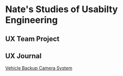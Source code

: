 # Nate's Studies of Usabilty Engineering


## UX Team Project


## UX Journal

[Vehicle Backup Camera System](https://github.com/UsabilityEngineering/ux-portfolio-natisdale/blob/master/assets/j01.md)
